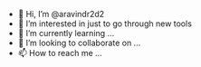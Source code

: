 - 👋 Hi, I’m @aravindr2d2
- 👀 I’m interested in just to go through new tools
- 🌱 I’m currently learning ...
- 💞️ I’m looking to collaborate on ...
- 📫 How to reach me ...

<!---
aravindr2d2/aravindr2d2 is a ✨ special ✨ repository because its `README.md` (this file) appears on your GitHub profile.
You can click the Preview link to take a look at your changes.
--->
